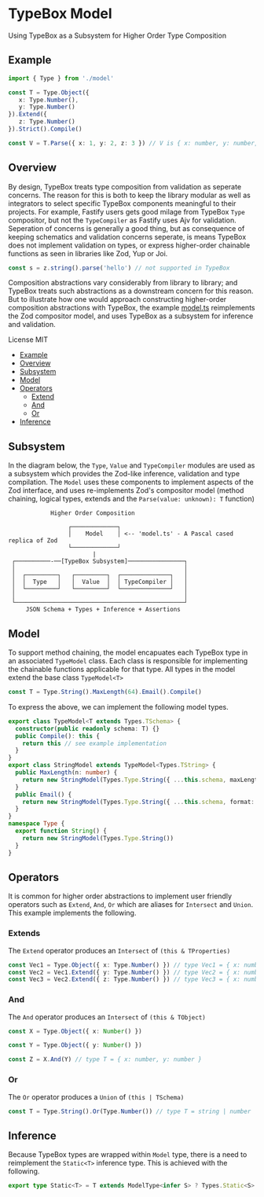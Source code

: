 # TypeBox Model

Using TypeBox as a Subsystem for Higher Order Type Composition

## Example

```typescript
import { Type } from './model'

const T = Type.Object({
   x: Type.Number(),
   y: Type.Number()
}).Extend({
   z: Type.Number() 
}).Strict().Compile()

const V = T.Parse({ x: 1, y: 2, z: 3 }) // V is { x: number, y: number, z: number }
```

## Overview

By design, TypeBox treats type composition from validation as seperate concerns. The reason for this is both to keep the library modular as well as integrators to select specific TypeBox components meaningful to their projects. For example, Fastify users gets good milage from TypeBox `Type` compositor, but not the `TypeCompiler` as Fastify uses Ajv for validation. Seperation of concerns is generally a good thing, but as consequence of keeping schematics and validation concerns seperate, is means TypeBox does not implement validation on types, or express higher-order chainable functions as seen in libraries like Zod, Yup or Joi.

```typescript
const s = z.string().parse('hello') // not supported in TypeBox
```

Composition abstractions vary considerably from library to library; and TypeBox treats such abstractions as a downstream concern for this reason. But to illustrate how one would approach constructing higher-order composition abstractions with TypeBox, the example [model.ts](./model.ts) reimplements the Zod compositor model, and uses TypeBox as a subsystem for inference and validation.

License MIT

- [Example](#Example)
- [Overview](#Overview)
- [Subsystem](#Subsystem)
- [Model](#Model)
- [Operators](#Operators)
  - [Extend](#OperatorsExtend)
  - [And](#OperatorsAnd)
  - [Or](#OperatorsOr)
- [Inference](#Inference)

## Subsystem

In the diagram below, the `Type`, `Value` and `TypeCompiler` modules are used as a subsystem which provides the Zod-like inference, validation and type compilation. The `Model` uses these components to implement aspects of the Zod interface, and uses re-implements Zod's compositor model (method chaining, logical types, extends and the `Parse(value: unknown): T` function)

```
            Higher Order Composition

                 ┌─────────────┐
                 │    Model    │ <-- 'model.ts' - A Pascal cased replica of Zod
                 └─────────────┘
                        |
 ┌──────────-──[TypeBox Subsystem]────────────────┐
 │                                                │
 │  ┌─────────┐   ┌─────────┐  ┌──────────────┐   │
 │  │  Type   │   │  Value  │  │ TypeCompiler │   │
 │  └─────────┘   └─────────┘  └──────────────┘   │
 │                                                │
 └────────────────────────────────────────────────┘
     JSON Schema + Types + Inference + Assertions

```

## Model

To support method chaining, the model encapuates each TypeBox type in an associated `TypeModel` class. Each class is responsible for implementing the chainable functions applicable for that type. All types in the model extend the base class `TypeModel<T>`

```typescript
const T = Type.String().MaxLength(64).Email().Compile()
```

To express the above, we can implement the following model types.

```typescript
export class TypeModel<T extends Types.TSchema> {
  constructor(public readonly schema: T) {}
  public Compile(): this {
    return this // see example implementation
  }
}
export class StringModel extends TypeModel<Types.TString> {
  public MaxLength(n: number) {
    return new StringModel(Types.Type.String({ ...this.schema, maxLength: n }))
  }
  public Email() {
    return new StringModel(Types.Type.String({ ...this.schema, format: 'email' }))
  }
}
namespace Type {
  export function String() {
    return new StringModel(Types.Type.String())
  }
}
```

## Operators

It is common for higher order abstractions to implement user friendly operators such as `Extend`, `And`, `Or` which are aliases for `Intersect` and `Union`. This example implements the following.

### Extends

The `Extend` operator produces an `Intersect` of `(this & TProperties)`

```typescript
const Vec1 = Type.Object({ x: Type.Number() }) // type Vec1 = { x: number }
const Vec2 = Vec1.Extend({ y: Type.Number() }) // type Vec2 = { x: number, y: number }
const Vec3 = Vec2.Extend({ z: Type.Number() }) // type Vec3 = { x: number, y: number, z: number }
```

### And

The `And` operator produces an `Intersect` of `(this & TObject)`

```typescript
const X = Type.Object({ x: Number() })

const Y = Type.Object({ y: Number() })

const Z = X.And(Y) // type T = { x: number, y: number }
```

### Or

The `Or` operator produces a `Union` of `(this | TSchema)`

```typescript
const T = Type.String().Or(Type.Number()) // type T = string | number
```

## Inference

Because TypeBox types are wrapped within `Model` type, there is a need to reimplement the `Static<T>` inference type. This is achieved with the following.

```typescript
export type Static<T> = T extends ModelType<infer S> ? Types.Static<S> : unknown
```

